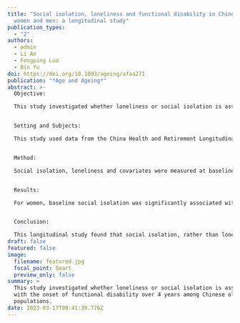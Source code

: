 ```yaml
---
title: "Social isolation, loneliness and functional disability in Chinese older
  women and men: a longitudinal study"
publication_types:
  - "2"
authors:
  - admin
  - Li An
  - Fengping Luo
  - Bin Yu
doi: https://doi.org/10.1093/ageing/afaa271
publication: "*Age and Ageing*"
abstract: >-
  Objective: 

  This study investigated whether loneliness or social isolation is associated with the onset of functional disability over 4 years among Chinese older populations.


  Setting and Subjects:

  This study used data from the China Health and Retirement Longitudinal Study (CHARLS). Functional status was assessed by activities of daily living (ADL) and instrumental activities of daily living (IADL). Analyses were conducted with data from two waves (2011 and 2015) and were restricted to those respondents aged 50 and older and free of functional disability at baseline [n = 5,154, mean age (SD) = 60.72 (7.51); male, 52.3%].


  Method:

  Social isolation, loneliness and covariates were measured at baseline. Follow-up measures of new-onset ADL and IADL disability were obtained 4 years later. We stratified the sample by gender, and then used binary logistic regressions to evaluate the associations between baseline isolation, loneliness and new-onset ADL and IADL disability.


  Results:

  For women, baseline social isolation was significantly associated with new-onset ADL (OR = 1.18, 95% CI = 1.07–1.30) and IADL (OR = 1.11, 95% CI = 1.01–1.21) disability; no significant association between loneliness and ADL or IADL disability was found. For men, neither social isolation nor loneliness was found to be significantly associated with ADL or IADL disability.


  Conclusion:

  This longitudinal study found that social isolation, rather than loneliness, was significantly associated with functional disability over 4 years among women (but not men) in China. These findings expand our knowledge about the association between social relationships and functional status among non-Western populations.
draft: false
featured: false
image:
  filename: featured.jpg
  focal_point: Smart
  preview_only: false
summary: >
  This study investigated whether loneliness or social isolation is associated
  with the onset of functional disability over 4 years among Chinese older
  populations. 
date: 2023-03-17T09:41:39.776Z
---
```

